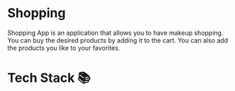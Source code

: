 # Shopping
Shopping App is an application that allows you to have makeup shopping. You can buy the desired products by adding it to the cart. You can also add the products you like to your favorites.
# Tech Stack 📚
